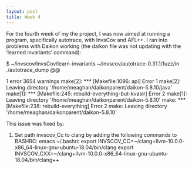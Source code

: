 ```yaml
---
layout: post
title: Week 4
---
```


For the fourth week of my the project, I was now aimed at running a program, specifically autotrace, with InvsCov and AFL++. 
I ran into problems with Daikon working (the daikon file was not updating with the ‘learned invariants’ command):

$ ~/invscov/InvsCov/learn-invariants ~/invscov/autotrace-0.31.1/fuzz/in ./autotrace_dump @@

1 error
3654 warnings
make[2]: *** [Makefile:1096: api] Error 1
make[2]: Leaving directory '/home/meaghan/daikonparent/daikon-5.8.10/java'
make[1]: *** [Makefile:245: rebuild-everything-but-kvasir] Error 2
make[1]: Leaving directory '/home/meaghan/daikonparent/daikon-5.8.10'
make: *** [Makefile:238: rebuild-everything] Error 2
make: Leaving directory '/home/meaghan/daikonparent/daikon-5.8.10'


This issue was fixed by:
1. Set path invscov_Cc to clang by adding the following commands to BASHRC:  emacs ~/.bashrc
    export INVSCOV_CC=~/clang+llvm-10.0.0-x86_64-linux-gnu-ubuntu-18.04/bin/clang
    export INVSCOV_CXX=~/clang+llvm-10.0.0-x86_64-linux-gnu-ubuntu-18.04/bin/clang++

